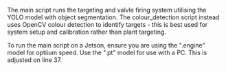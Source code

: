 The main script runs the targeting and valvle firing system utilising the YOLO model with object segmentation. 
The colour_detection script instead uses OpenCV colour detection to identify targets - this is best used for system setup and calibration rather than plant targeting. 

To run the main script on a Jetson, ensure you are using the ".engine" model  for optiium speed. Use the ".pt" model for use with a PC. This is adjusted on line 37. 
